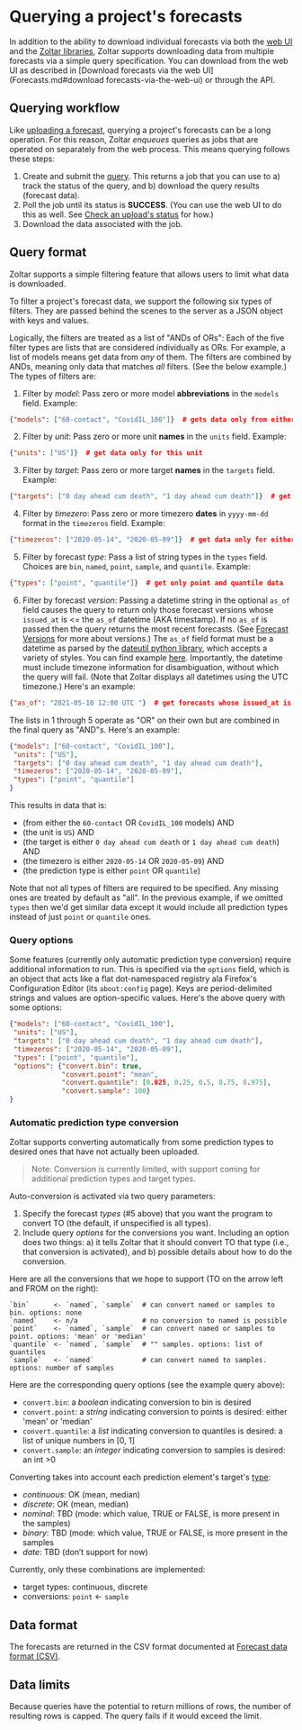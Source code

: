 # Querying a project's forecasts

In addition to the ability to download individual forecasts via both the [web UI](Forecasts.md#download-a-single-forecast) and the [Zoltar libraries](ApiIntro.md), Zoltar supports downloading data from multiple forecasts via a simple query specification. You can download from the web UI as described in [Download forecasts via the web UI](Forecasts.md#download forecasts-via-the-web-ui) or through the API.


## Querying workflow

Like [uploading a forecast](Forecasts.md#upload-a-forecast), querying a project's forecasts can be a long operation. For this reason, Zoltar _enqueues_ queries as jobs that are operated on separately from the web process. This means querying follows these steps:

1. Create and submit the [query](#query-format). This returns a job that you can use to a) track the status of the query, and b) download the query results (forecast data).
1. Poll the job until its status is **SUCCESS**. (You can use the web UI to do this as well. See [Check an upload's status](Forecasts.md#check-an-uploads-status) for how.)
1. Download the data associated with the job.


## Query format

Zoltar supports a simple filtering feature that allows users to limit what data is downloaded.

To filter a project's forecast data, we support the following six types of filters. They are passed behind the scenes to the server as a JSON object with keys and values.

Logically, the filters are treated as a list of "ANDs of ORs": Each of the five filter types are lists that are considered individually as ORs. For example, a list of models means get data from *any* of them. The filters are combined by ANDs, meaning only data that matches *all* filters. (See the below example.) The types of filters are:

1) Filter by *model*: Pass zero or more model **abbreviations** in the `models` field. Example:
```json
{"models": ["60-contact", "CovidIL_100"]}  # gets data only from either of these two models
```

2) Filter by *unit*: Pass zero or more unit **names** in the `units` field. Example:
```json
{"units": ["US"]}  # get data only for this unit
```

3) Filter by *target*: Pass zero or more target **names** in the `targets` field. Example:
```json
{"targets": ["0 day ahead cum death", "1 day ahead cum death"]}  # get data only for either of these two targets
```

4) Filter by *timezero*: Pass zero or more timezero **dates** in `yyyy-mm-dd` format in the `timezeros` field. Example:

```json
{"timezeros": ["2020-05-14", "2020-05-09"]}  # get data only for either of these two time zeros
```

5) Filter by forecast *type*: Pass a list of string types in the `types` field. Choices are `bin`, `named`, `point`, `sample`, and `quantile`. Example:
```json
{"types": ["point", "quantile"]}  # get only point and quantile data
```

6) Filter by forecast *version*: Passing a datetime string in the optional `as_of` field causes the query to return only those forecast versions whose `issued_at` is <= the `as_of` datetime (AKA timestamp). If no `as_of` is passed then the query returns the most recent forecasts. (See [Forecast Versions](ForecastVersions.md) for more about versions.) The `as_of` field format must be a datetime as parsed by the [dateutil python library](https://dateutil.readthedocs.io/en/stable/index.html), which accepts a variety of styles. You can find example [here](https://dateutil.readthedocs.io/en/stable/examples.html#parse-examples). Importantly, the datetime must include timezone information for disambiguation, without which the query will fail. (Note that Zoltar displays all datetimes using the UTC timezone.) Here's an example:
```json
{"as_of": "2021-05-10 12:00 UTC "}  # get forecasts whose issued_at is <= this date
```


The lists in 1 through 5 operate as "OR" on their own but are combined in the final query as "AND"s. Here's an example:

```json
{"models": ["60-contact", "CovidIL_100"],
 "units": ["US"],
 "targets": ["0 day ahead cum death", "1 day ahead cum death"],
 "timezeros": ["2020-05-14", "2020-05-09"],
 "types": ["point", "quantile"]
}
```

This results in data that is:

- (from either the `60-contact` OR `CovidIL_100` models) AND
- (the unit is `US`) AND
- (the target is either `0 day ahead cum death` or `1 day ahead cum death`) AND
- (the timezero is either `2020-05-14` OR `2020-05-09`) AND
- (the prediction type is either `point` OR `quantile`)

Note that not all types of filters are required to be specified. Any missing ones are treated by default as "all". In the previous example, if we omitted `types` then we'd get similar data except it would include all prediction types instead of just `point` or `quantile` ones.


### Query options

Some features (currently only automatic prediction type conversion) require additional information to run. This is specified via the `options` field, which is an object that acts like a flat dot-namespaced registry ala Firefox's Configuration Editor (its `about:config` page). Keys are period-delimited strings and values are option-specific values. Here's the above query with some options:

```json
{"models": ["60-contact", "CovidIL_100"],
 "units": ["US"],
 "targets": ["0 day ahead cum death", "1 day ahead cum death"],
 "timezeros": ["2020-05-14", "2020-05-09"],
 "types": ["point", "quantile"],
 "options": {"convert.bin": true,
             "convert.point": "mean", 
             "convert.quantile": [0.025, 0.25, 0.5, 0.75, 0.975],
             "convert.sample": 100}
}
```


### Automatic prediction type conversion

Zoltar supports converting automatically from some prediction types to desired ones that have not actually been uploaded.

> Note: Conversion is currently limited, with support coming for additional prediction types and target types.

Auto-conversion is activated via two query parameters:

1. Specify the forecast *types* (#5 above) that you want the program to convert TO (the default, if unspecified is all types).
2. Include query *options* for the conversions you want. Including an option does two things: a) it tells Zoltar that it should convert TO that type (i.e., that conversion is activated), and b) possible details about how to do the conversion.


Here are all the conversions that we hope to support (TO on the arrow left and FROM on the right):

```
`bin`      <- `named`, `sample`  # can convert named or samples to bin. options: none
`named`    <- n/a                # no conversion to named is possible
`point`    <- `named`, `sample`  # can convert named or samples to point. options: 'mean' or 'median'
`quantile` <- `named`, `sample`  # "" samples. options: list of quantiles
`sample`   <- `named`            # can convert named to samples. options: number of samples
```

Here are the corresponding query options (see the example query above):

- `convert.bin`: a *boolean* indicating conversion to bin is desired
- `convert.point`: a *string* indicating conversion to points is desired: either 'mean' or 'median'
- `convert.quantile`: a *list* indicating conversion to quantiles is desired: a list of unique numbers in [0, 1]
- `convert.sample`: an *integer* indicating conversion to samples is desired: an int >0


Converting takes into account each prediction element's target's [type](Targets.md#target-types):

- *continuous*: OK (mean, median)
- *discrete*: OK (mean, median)
- *nominal*: TBD (mode: which value, TRUE or FALSE, is more present in the samples)
- *binary*: TBD (mode: which value, TRUE or FALSE, is more present in the samples
- *date*: TBD (don’t support for now)


Currently, only these combinations are implemented:

- target types: continuous, discrete
- conversions: `point` <- `sample`


## Data format

The forecasts are returned in the CSV format documented at [Forecast data format (CSV)](FileFormats.md#forecast-data-format-csv).


## Data limits

Because queries have the potential to return millions of rows, the number of resulting rows is capped. The query fails if it would exceed the limit.
